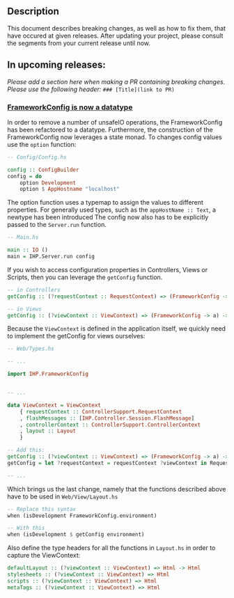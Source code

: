 ## Description
This document describes breaking changes, as well as how to fix them, that have occured at given releases.
After updating your project, please consult the segments from your current release until now.

## In upcoming releases:

*Please add a section here when making a PR containing breaking changes. Please use the following header:* `### [Title](link to PR)`

### [FrameworkConfig is now a datatype](https://github.com/digitallyinduced/ihp/pull/485)

In order to remove a number of unsafeIO operations, the FrameworkConfig has been refactored to a datatype. 
Furthermore, the construction of the FrameworkConfig now leverages a state monad. 
To changes config values use the `option` function:

```haskell
-- Config/Config.hs

config :: ConfigBuilder
config = do
    option Development
    option $ AppHostname "localhost"

```

The option function uses a typemap to assign the values to different properties.
For generally used types, such as the `appHostName :: Text`, a newtype has been introduced
The config now also has to be explicitly passed to the `Server.run` function.

```haskell
-- Main.hs

main :: IO ()
main = IHP.Server.run config
```

If you wish to access configuration properties in Controllers, Views or Scripts, then you can leverage the `getConfig` function.

```haskell
-- in Controllers
getConfig :: (?requestContext :: RequestContext) => (FrameworkConfig -> a) -> a

-- in Views
getConfig :: (?viewContext :: ViewContext) => (FrameworkConfig -> a) -> a
```

Because the `ViewContext` is defined in the application itself, we quickly need to implement the getConfig for views ourselves:

```haskell
-- Web/Types.hs

-- ...

import IHP.FrameworkConfig


-- ...

data ViewContext = ViewContext
    { requestContext :: ControllerSupport.RequestContext
    , flashMessages :: [IHP.Controller.Session.FlashMessage]
    , controllerContext :: ControllerSupport.ControllerContext
    , layout :: Layout
    }

-- Add this:
getConfig :: (?viewContext :: ViewContext) => (FrameworkConfig -> a) -> a
getConfig = let ?requestContext = requestContext ?viewContext in RequestContext.getConfig

-- ...
```

Which brings us the last change, namely that the functions described above have to be used in `Web/View/Layout.hs`

```haskell
-- Replace this syntax
when (isDevelopment FrameworkConfig.environment) 

-- With this
when (isDevelopment $ getConfig environment) 
```

Also define the type headers for all the functions in `Layout.hs` in order to capture the ViewContext:

```haskell
defaultLayout :: (?viewContext :: ViewContext) => Html -> Html
stylesheets :: (?viewContext :: ViewContext) => Html
scripts :: (?viewContext :: ViewContext) => Html 
metaTags :: (?viewContext :: ViewContext) => Html
```

